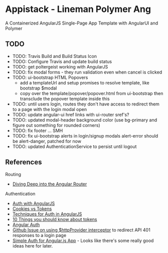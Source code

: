 # Appistack - Lineman Polymer Ang

 A Containerized AngularJS Single-Page App Template with AngularUI and Polymer

## TODO
- TODO: Travis Build and Build Status Icon
- TODO: Configure Travis and update build status
- TODO: get poltergeist working with AngularJS
- TODO: fix modal forms - they run validation even when cancel is clicked
- TODO: ui-bootstrap HTML Popovers 
  - add a templateUrl and setup promises to resolve template, like bootstrap $modal
  - copy over the template/popover/popover.html from ui-bootstrap then transclude the popover template inside this
- TODO: until users login, routes they don't have access to redirect them to a page with the login modal open
- TODO: update angular-ui href links with ui-router sref's?
- TODO: updated modal-header background color (use bg-primary and figure out something for rounded corners)
- TODO: fix footer ... SMH
- TODO: fix ui-bootstrap alerts in login/signup modals alert-error should be alert-danger, patched for now
- TODO: updated AuthenticationService to persist until logout

## References
Routing
- [Diving Deep into the Angular Router](http://www.ng-newsletter.com/posts/angular-ui-router.html)

Authentication
- [Auth with AngularJS](https://medium.com/@mattlanham/authentication-with-angularjs-4e927af3a15f)
- [Cookies vs Tokens](https://auth0.com/blog/2014/01/07/angularjs-authentication-with-cookies-vs-token/)
- [Techniques for Auth in AngularJS](https://medium.com/opinionated-angularjs/techniques-for-authentication-in-angularjs-applications-7bbf0346acec)
- [10 Things you should know about tokens](https://auth0.com/blog/2014/01/27/ten-things-you-should-know-about-tokens-and-cookies/)
- [Angular Auth](http://www.sitepoint.com/implementing-authentication-angular-applications/)
- [Github Issue on using $httpProvider interceptor](https://github.com/angular-ui/ui-router/issues/1041) to redirect API 401 responses to a login page 
- [Simple Auth for Angular.js App](http://beletsky.net/2013/11/simple-authentication-in-angular-dot-js-app.html) - Looks like there's some really good ideas here for later.
